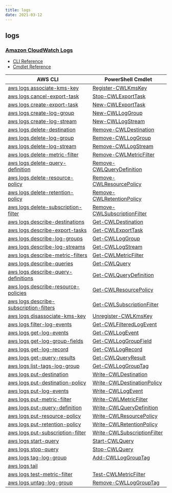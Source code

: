 ```yaml
---
title: logs
date: 2021-03-12
---
```


## logs

### [Amazon CloudWatch Logs](https://aws.amazon.com/cloudwatch/)

* [CLI Reference](https://docs.aws.amazon.com/cli/latest/reference/logs/index.html)
* [Cmdlet Reference](https://docs.aws.amazon.com/powershell/latest/reference/items/Amazon_CloudWatch_Logs_cmdlets.html)

|AWS CLI|PowerShell Cmdlet|
|----|----|
|[aws logs associate-kms-key](https://docs.aws.amazon.com/cli/latest/reference/logs/associate-kms-key.html)|[Register-CWLKmsKey](https://docs.aws.amazon.com/powershell/latest/reference/items/Register-CWLKmsKey.html)|
|[aws logs cancel-export-task](https://docs.aws.amazon.com/cli/latest/reference/logs/cancel-export-task.html)|[Stop-CWLExportTask](https://docs.aws.amazon.com/powershell/latest/reference/items/Stop-CWLExportTask.html)|
|[aws logs create-export-task](https://docs.aws.amazon.com/cli/latest/reference/logs/create-export-task.html)|[New-CWLExportTask](https://docs.aws.amazon.com/powershell/latest/reference/items/New-CWLExportTask.html)|
|[aws logs create-log-group](https://docs.aws.amazon.com/cli/latest/reference/logs/create-log-group.html)|[New-CWLLogGroup](https://docs.aws.amazon.com/powershell/latest/reference/items/New-CWLLogGroup.html)|
|[aws logs create-log-stream](https://docs.aws.amazon.com/cli/latest/reference/logs/create-log-stream.html)|[New-CWLLogStream](https://docs.aws.amazon.com/powershell/latest/reference/items/New-CWLLogStream.html)|
|[aws logs delete-destination](https://docs.aws.amazon.com/cli/latest/reference/logs/delete-destination.html)|[Remove-CWLDestination](https://docs.aws.amazon.com/powershell/latest/reference/items/Remove-CWLDestination.html)|
|[aws logs delete-log-group](https://docs.aws.amazon.com/cli/latest/reference/logs/delete-log-group.html)|[Remove-CWLLogGroup](https://docs.aws.amazon.com/powershell/latest/reference/items/Remove-CWLLogGroup.html)|
|[aws logs delete-log-stream](https://docs.aws.amazon.com/cli/latest/reference/logs/delete-log-stream.html)|[Remove-CWLLogStream](https://docs.aws.amazon.com/powershell/latest/reference/items/Remove-CWLLogStream.html)|
|[aws logs delete-metric-filter](https://docs.aws.amazon.com/cli/latest/reference/logs/delete-metric-filter.html)|[Remove-CWLMetricFilter](https://docs.aws.amazon.com/powershell/latest/reference/items/Remove-CWLMetricFilter.html)|
|[aws logs delete-query-definition](https://docs.aws.amazon.com/cli/latest/reference/logs/delete-query-definition.html)|[Remove-CWLQueryDefinition](https://docs.aws.amazon.com/powershell/latest/reference/items/Remove-CWLQueryDefinition.html)|
|[aws logs delete-resource-policy](https://docs.aws.amazon.com/cli/latest/reference/logs/delete-resource-policy.html)|[Remove-CWLResourcePolicy](https://docs.aws.amazon.com/powershell/latest/reference/items/Remove-CWLResourcePolicy.html)|
|[aws logs delete-retention-policy](https://docs.aws.amazon.com/cli/latest/reference/logs/delete-retention-policy.html)|[Remove-CWLRetentionPolicy](https://docs.aws.amazon.com/powershell/latest/reference/items/Remove-CWLRetentionPolicy.html)|
|[aws logs delete-subscription-filter](https://docs.aws.amazon.com/cli/latest/reference/logs/delete-subscription-filter.html)|[Remove-CWLSubscriptionFilter](https://docs.aws.amazon.com/powershell/latest/reference/items/Remove-CWLSubscriptionFilter.html)|
|[aws logs describe-destinations](https://docs.aws.amazon.com/cli/latest/reference/logs/describe-destinations.html)|[Get-CWLDestination](https://docs.aws.amazon.com/powershell/latest/reference/items/Get-CWLDestination.html)|
|[aws logs describe-export-tasks](https://docs.aws.amazon.com/cli/latest/reference/logs/describe-export-tasks.html)|[Get-CWLExportTask](https://docs.aws.amazon.com/powershell/latest/reference/items/Get-CWLExportTask.html)|
|[aws logs describe-log-groups](https://docs.aws.amazon.com/cli/latest/reference/logs/describe-log-groups.html)|[Get-CWLLogGroup](https://docs.aws.amazon.com/powershell/latest/reference/items/Get-CWLLogGroup.html)|
|[aws logs describe-log-streams](https://docs.aws.amazon.com/cli/latest/reference/logs/describe-log-streams.html)|[Get-CWLLogStream](https://docs.aws.amazon.com/powershell/latest/reference/items/Get-CWLLogStream.html)|
|[aws logs describe-metric-filters](https://docs.aws.amazon.com/cli/latest/reference/logs/describe-metric-filters.html)|[Get-CWLMetricFilter](https://docs.aws.amazon.com/powershell/latest/reference/items/Get-CWLMetricFilter.html)|
|[aws logs describe-queries](https://docs.aws.amazon.com/cli/latest/reference/logs/describe-queries.html)|[Get-CWLQuery](https://docs.aws.amazon.com/powershell/latest/reference/items/Get-CWLQuery.html)|
|[aws logs describe-query-definitions](https://docs.aws.amazon.com/cli/latest/reference/logs/describe-query-definitions.html)|[Get-CWLQueryDefinition](https://docs.aws.amazon.com/powershell/latest/reference/items/Get-CWLQueryDefinition.html)|
|[aws logs describe-resource-policies](https://docs.aws.amazon.com/cli/latest/reference/logs/describe-resource-policies.html)|[Get-CWLResourcePolicy](https://docs.aws.amazon.com/powershell/latest/reference/items/Get-CWLResourcePolicy.html)|
|[aws logs describe-subscription-filters](https://docs.aws.amazon.com/cli/latest/reference/logs/describe-subscription-filters.html)|[Get-CWLSubscriptionFilter](https://docs.aws.amazon.com/powershell/latest/reference/items/Get-CWLSubscriptionFilter.html)|
|[aws logs disassociate-kms-key](https://docs.aws.amazon.com/cli/latest/reference/logs/disassociate-kms-key.html)|[Unregister-CWLKmsKey](https://docs.aws.amazon.com/powershell/latest/reference/items/Unregister-CWLKmsKey.html)|
|[aws logs filter-log-events](https://docs.aws.amazon.com/cli/latest/reference/logs/filter-log-events.html)|[Get-CWLFilteredLogEvent](https://docs.aws.amazon.com/powershell/latest/reference/items/Get-CWLFilteredLogEvent.html)|
|[aws logs get-log-events](https://docs.aws.amazon.com/cli/latest/reference/logs/get-log-events.html)|[Get-CWLLogEvent](https://docs.aws.amazon.com/powershell/latest/reference/items/Get-CWLLogEvent.html)|
|[aws logs get-log-group-fields](https://docs.aws.amazon.com/cli/latest/reference/logs/get-log-group-fields.html)|[Get-CWLLogGroupField](https://docs.aws.amazon.com/powershell/latest/reference/items/Get-CWLLogGroupField.html)|
|[aws logs get-log-record](https://docs.aws.amazon.com/cli/latest/reference/logs/get-log-record.html)|[Get-CWLLogRecord](https://docs.aws.amazon.com/powershell/latest/reference/items/Get-CWLLogRecord.html)|
|[aws logs get-query-results](https://docs.aws.amazon.com/cli/latest/reference/logs/get-query-results.html)|[Get-CWLQueryResult](https://docs.aws.amazon.com/powershell/latest/reference/items/Get-CWLQueryResult.html)|
|[aws logs list-tags-log-group](https://docs.aws.amazon.com/cli/latest/reference/logs/list-tags-log-group.html)|[Get-CWLLogGroupTag](https://docs.aws.amazon.com/powershell/latest/reference/items/Get-CWLLogGroupTag.html)|
|[aws logs put-destination](https://docs.aws.amazon.com/cli/latest/reference/logs/put-destination.html)|[Write-CWLDestination](https://docs.aws.amazon.com/powershell/latest/reference/items/Write-CWLDestination.html)|
|[aws logs put-destination-policy](https://docs.aws.amazon.com/cli/latest/reference/logs/put-destination-policy.html)|[Write-CWLDestinationPolicy](https://docs.aws.amazon.com/powershell/latest/reference/items/Write-CWLDestinationPolicy.html)|
|[aws logs put-log-events](https://docs.aws.amazon.com/cli/latest/reference/logs/put-log-events.html)|[Write-CWLLogEvent](https://docs.aws.amazon.com/powershell/latest/reference/items/Write-CWLLogEvent.html)|
|[aws logs put-metric-filter](https://docs.aws.amazon.com/cli/latest/reference/logs/put-metric-filter.html)|[Write-CWLMetricFilter](https://docs.aws.amazon.com/powershell/latest/reference/items/Write-CWLMetricFilter.html)|
|[aws logs put-query-definition](https://docs.aws.amazon.com/cli/latest/reference/logs/put-query-definition.html)|[Write-CWLQueryDefinition](https://docs.aws.amazon.com/powershell/latest/reference/items/Write-CWLQueryDefinition.html)|
|[aws logs put-resource-policy](https://docs.aws.amazon.com/cli/latest/reference/logs/put-resource-policy.html)|[Write-CWLResourcePolicy](https://docs.aws.amazon.com/powershell/latest/reference/items/Write-CWLResourcePolicy.html)|
|[aws logs put-retention-policy](https://docs.aws.amazon.com/cli/latest/reference/logs/put-retention-policy.html)|[Write-CWLRetentionPolicy](https://docs.aws.amazon.com/powershell/latest/reference/items/Write-CWLRetentionPolicy.html)|
|[aws logs put-subscription-filter](https://docs.aws.amazon.com/cli/latest/reference/logs/put-subscription-filter.html)|[Write-CWLSubscriptionFilter](https://docs.aws.amazon.com/powershell/latest/reference/items/Write-CWLSubscriptionFilter.html)|
|[aws logs start-query](https://docs.aws.amazon.com/cli/latest/reference/logs/start-query.html)|[Start-CWLQuery](https://docs.aws.amazon.com/powershell/latest/reference/items/Start-CWLQuery.html)|
|[aws logs stop-query](https://docs.aws.amazon.com/cli/latest/reference/logs/stop-query.html)|[Stop-CWLQuery](https://docs.aws.amazon.com/powershell/latest/reference/items/Stop-CWLQuery.html)|
|[aws logs tag-log-group](https://docs.aws.amazon.com/cli/latest/reference/logs/tag-log-group.html)|[Add-CWLLogGroupTag](https://docs.aws.amazon.com/powershell/latest/reference/items/Add-CWLLogGroupTag.html)|
|[aws logs tail](https://docs.aws.amazon.com/cli/latest/reference/logs/tail.html)||
|[aws logs test-metric-filter](https://docs.aws.amazon.com/cli/latest/reference/logs/test-metric-filter.html)|[Test-CWLMetricFilter](https://docs.aws.amazon.com/powershell/latest/reference/items/Test-CWLMetricFilter.html)|
|[aws logs untag-log-group](https://docs.aws.amazon.com/cli/latest/reference/logs/untag-log-group.html)|[Remove-CWLLogGroupTag](https://docs.aws.amazon.com/powershell/latest/reference/items/Remove-CWLLogGroupTag.html)|

